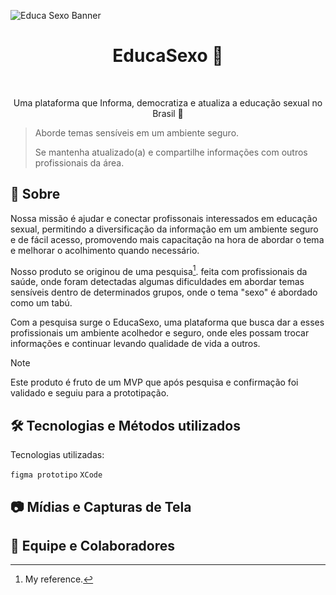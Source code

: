 ![Educa Sexo Banner](https://github.com/Dan-Nobre/EducaSexo/assets/55868687/3211ad67-66e3-42f9-8506-bce6e6da8f32)

<h1 align="center">EducaSexo 💟</h1>

<p align="center">
  <img alt="" src="https://github.com/Dan-Nobre/EducaSexo/assets/55868687/f853bfce-3e26-4064-9293-115a23daa681">

  <a aria-label="Acesse nossa plataforma" href="https://vezenquanndo.wixstudio.io/educasexo" target="_blank">
    <img alt="" src="https://github.com/Dan-Nobre/EducaSexo/assets/55868687/e20162f1-7b4a-43ee-b5f7-dfa587b94c7b">
  </a>
</p>

<p align="center"> Uma plataforma que Informa, democratiza e atualiza a educação sexual no Brasil 💟 </p>

> Aborde temas sensíveis em um ambiente seguro.
> 
> Se mantenha atualizado(a) e compartilhe informações com outros profissionais da área.

## 📑 Sobre

Nossa missão é ajudar e conectar profissonais interessados em educação sexual, permitindo a diversificação da informação em um ambiente seguro
e de fácil acesso, promovendo mais capacitação na hora de abordar o tema e melhorar o acolhimento quando necessário. 

Nosso produto se originou de uma pesquisa[^1]. feita com profissionais da saúde, onde foram detectadas algumas dificuldades em abordar temas sensíveis
dentro de determinados grupos, onde o tema "sexo" é abordado como um tabú.

Com a pesquisa surge o EducaSexo, uma plataforma que busca dar a esses profissionais um ambiente acolhedor e seguro, onde eles possam trocar informações
e continuar levando qualidade de vida a outros.

> [!NOTE]
> Este produto é fruto de um MVP que após pesquisa e confirmação foi validado e seguiu para a prototipação.


## 🛠️ Tecnologias e Métodos utilizados

Tecnologias utilizadas:

`figma prototipo`
`XCode`

## 📷 Mídias e Capturas de Tela


## 💖 Equipe e Colaboradores


[^1]: My reference.

  

